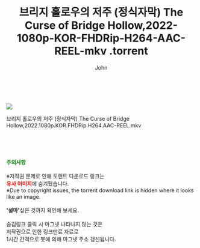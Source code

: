 ﻿---
layout: post
title:  "                   브리지 홀로우의 저주 (정식자막) The Curse of Bridge Hollow,2022-1080p-KOR-FHDRip-H264-AAC-REEL-mkv                .torrent"
author: John
categories: [ TV ]
tags: [  ]
image: https://torrentrj59.com/uploadfile/full/f886e05c3f7fda7a0a01304b976b2681521f82a7.jpg 
description: "                   브리지 홀로우의 저주 (정식자막) The Curse of Bridge Hollow,2022-1080p-KOR-FHDRip-H264-AAC-REEL-mkv                 torrent 정보 공유"
toc: true
toc_sticky: true
---

<br>
<p><img src="https://torrentrj59.com/uploadfile/full/f886e05c3f7fda7a0a01304b976b2681521f82a7.jpg"/></p>
 브리지 홀로우의 저주 (정식자막) The Curse of Bridge Hollow,2022.1080p.KOR.FHDRip.H264.AAC-REEL.mkv    
    
<br><br><br>
<p data-ke-size="size16"><b><span style="color: green;">주의사항</span></b><br /><br />※저작권 문제로 인해 토렌트 다운로드 링크는<br /><b><span style="color: red;">유사 이미지</span></b>에 숨겨뒀습니다.<br />※Due to copyright issues, the torrent download link is hidden where it looks like an image.<br /><br /><b>'설마'</b>싶은 것까지 확인해 보세요.<br /><br />숨김링크 클릭 시 마그넷 나타나지 않는 것은<br />저작권으로 인한 링크만료 자료로<br />1시간 간격으로 봇에 의해 마그넷 주소 갱신됩니다.</p>

